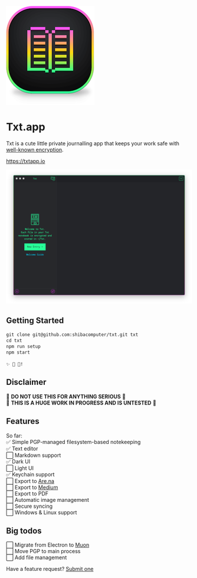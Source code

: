![Txt Logo](icon.png)
# Txt.app

Txt is a cute little private journalling app that keeps your work safe with [well-known encryption](https://en.wikipedia.org/wiki/Pretty_Good_Privacy).

https://txtapp.io

![Txt Screenshot](screenshot.png)

## Getting Started

```
git clone git@github.com:shibacomputer/txt.git txt
cd txt
npm run setup
npm start

✨ 📝 🚀!
```
## Disclaimer

🚫 **DO NOT USE THIS FOR ANYTHING SERIOUS** 🚫  
🚫 **THIS IS A HUGE WORK IN PROGRESS AND IS UNTESTED** 🚫

## Features

So far:  
✅ Simple PGP-managed filesystem-based notekeeping  
✅ Text editor  
⬜️ Markdown support  
✅ Dark UI  
⬜️ Light UI  
✅ Keychain support  
⬜️ Export to [Are.na](https://are.na)  
⬜️ Export to [Medium](https://medium.com)  
⬜️ Export to PDF  
⬜️ Automatic image management  
⬜️ Secure syncing  
⬜️ Windows & Linux support  

## Big todos
⬜️ Migrate from Electron to [Muon](https://github.com/brave/muon)  
⬜️ Move PGP to main process  
⬜️ Add file management  

Have a feature request? [Submit one](https://github.com/shibacomputer/txt/issues/new)
